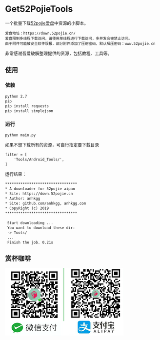 
# Get52PojieTools

一个批量下载[52pojie](www.52pojie.cn)[爱盘](https://down.52pojie.cn/)中资源的小脚本。

```
爱盘地址：https://down.52pojie.cn/
爱盘限制多线程下载访问，请使用单线程进行下载访问，多并发会被禁止访问。
由于附件可能被安全软件误报，部分附件添加了压缩密码，默认解压密码：www.52pojie.cn
```

非常感谢吾爱破解整理提供的资源，包括教程、工具等。

## 使用

### 依赖

```
python 2.7
pip
pip install requests
pip install simplejson
```

### 运行

```
python main.py
```

如果不想下载所有的资源，可自行指定要下载目录

```
filter = [
    'Tools/Android_Tools/',
]
```

运行结果：

```
*********************************
* A downloader for 52pojie aipan 
* Site: https://down.52pojie.cn  
* Author: anhkgg
* Site: github.com/anhkgg, anhkgg.com
* CopyRight (c) 2019 
*********************************
 
 Start downloading ... 
 You want to download these dir: 
 -> Tools/
 ...
 Finish the job. 0.21s
```

## 赏杯咖啡

![img](./pay.png)